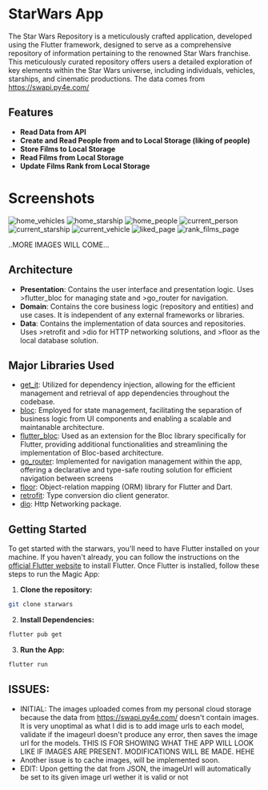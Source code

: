 # StarWars App
The Star Wars Repository is a meticulously crafted application, developed using the Flutter framework, designed to serve as a comprehensive repository of information pertaining to the renowned Star Wars franchise. This meticulously curated repository offers users a detailed exploration of key elements within the Star Wars universe, including individuals, vehicles, starships, and cinematic productions. The data comes from https://swapi.py4e.com/
## Features
- **Read Data from API**
- **Create and Read People from and to Local Storage (liking of people)**
- **Store Films to Local Storage**
- **Read Films from Local Storage**
- **Update Films Rank from Local Storage**
# Screenshots
![home_vehicles](https://github.com/jwspdev/starwars/assets/63495554/66ea4195-3019-4bfd-898a-6fe4c83b5e30)
![home_starship](https://github.com/jwspdev/starwars/assets/63495554/4fabb478-522b-4d32-9738-02737fa82f02)
![home_people](https://github.com/jwspdev/starwars/assets/63495554/1f5e3041-2545-467e-958a-6a01786681d2)
![current_person](https://github.com/jwspdev/starwars/assets/63495554/5516126a-a31a-4f3d-8603-429a281bdb97)
![current_starship](https://github.com/jwspdev/starwars/assets/63495554/74e91fb3-d7df-4e9b-a782-68a461d430d6)
![current_vehicle](https://github.com/jwspdev/starwars/assets/63495554/6b6f7400-dddf-4a2c-9027-24ab6ba42f9b)
![liked_page](https://github.com/jwspdev/starwars/assets/63495554/9571cadc-49d9-4b3c-8147-5f6561d1354e)
![rank_films_page](https://github.com/jwspdev/starwars/assets/63495554/15818751-8450-4a46-b315-82f769c530f1)


..MORE IMAGES WILL COME...
## Architecture
- **Presentation**: Contains the user interface and presentation logic. Uses >flutter_bloc for managing state and >go_router for navigation.
- **Domain**: Contains the core business logic (repository and entities) and use cases. It is independent of any external frameworks or libraries.
- **Data**: Contains the implementation of data sources and repositories. Uses >retrofit and >dio for HTTP networking solutions, and >floor as the local database solution.
## Major Libraries Used
* [get_it](https://pub.dev/packages/get_it): Utilized for dependency injection, allowing for the efficient management and retrieval of app dependencies throughout the codebase.
* [bloc](https://pub.dev/packages/bloc): Employed for state management, facilitating the separation of business logic from UI components and enabling a scalable and maintanable architecture.
* [flutter_bloc](https://pub.dev/packages/flutter_bloc): Used as an extension for the Bloc library specifically for Flutter, providing additional functionalities and streamlining the implementation of Bloc-based architecture.
* [go_router](https://pub.dev/packages/go_router): Implemented for navigation management within the app, offering a declarative and type-safe routing solution for efficient navigation between screens
* [floor](https://pub.dev/packages/floor): Object-relation mapping (ORM) library for Flutter and Dart.
* [retrofit](https://pub.dev/packages/retrofit): Type conversion dio client generator.
* [dio](https://pub.dev/packages/dio): Http Networking package.

## Getting Started
To get started with the starwars, you'll need to have Flutter installed on your machine. If you haven't already, you can follow the instructions on the [official Flutter website](https://docs.flutter.dev/get-started/install) to install Flutter.
Once Flutter is installed, follow these steps to run the Magic App:

1. **Clone the repository:**
```bash
git clone starwars
```
2. **Install Dependencies:**
```bash
flutter pub get
```
3. **Run the App:**
```bash
flutter run
```
## ISSUES:
- INITIAL: The images uploaded comes from my personal cloud storage because the data from https://swapi.py4e.com/ doesn't contain images.
  It is very unoptimal as what I did is to add image urls to each model, validate if the imageurl doesn't produce any error, then saves the image url for the models.
  THIS IS FOR SHOWING WHAT THE APP WILL LOOK LIKE IF IMAGES ARE PRESENT.
  MODIFICATIONS WILL BE MADE. HEHE 
- Another issue is to cache images, will be implemented soon.
- EDIT: Upon getting the dat from JSON, the imageUrl will automatically be set to its given image url wether it is valid or not

